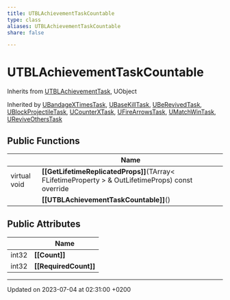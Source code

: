 ```yaml
---
title: UTBLAchievementTaskCountable
type: class
aliases: UTBLAchievementTaskCountable
share: false

---
```


# UTBLAchievementTaskCountable





Inherits from [UTBLAchievementTask](/docs/SDK/Source/Classes/classUTBLAchievementTask.md), UObject

Inherited by [UBandageXTimesTask](/docs/SDK/Source/Classes/classUBandageXTimesTask.md), [UBaseKillTask](/docs/SDK/Source/Classes/classUBaseKillTask.md), [UBeRevivedTask](/docs/SDK/Source/Classes/classUBeRevivedTask.md), [UBlockProjectileTask](/docs/SDK/Source/Classes/classUBlockProjectileTask.md), [UCounterXTask](/docs/SDK/Source/Classes/classUCounterXTask.md), [UFireArrowsTask](/docs/SDK/Source/Classes/classUFireArrowsTask.md), [UMatchWinTask](/docs/SDK/Source/Classes/classUMatchWinTask.md), [UReviveOthersTask](/docs/SDK/Source/Classes/classUReviveOthersTask.md)

## Public Functions

|                | Name           |
| -------------- | -------------- |
| virtual void | **[[GetLifetimeReplicatedProps]]**(TArray< FLifetimeProperty > & OutLifetimeProps) const override |
| | **[[UTBLAchievementTaskCountable]]**() |

## Public Attributes

|                | Name           |
| -------------- | -------------- |
| int32 | **[[Count]]**  |
| int32 | **[[RequiredCount]]**  |

-------------------------------

Updated on 2023-07-04 at 02:31:00 +0200